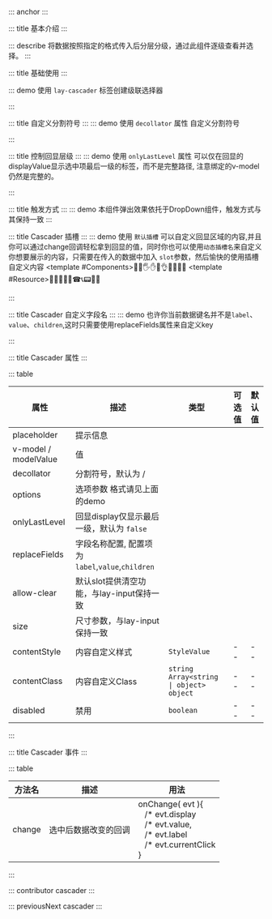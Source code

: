 ::: anchor
:::

::: title 基本介绍
:::

::: describe 将数据按照指定的格式传入后分层分级，通过此组件逐级查看并选择。
:::

::: title 基础使用
:::

::: demo 使用 `lay-cascader` 标签创建级联选择器

<template>
  <lay-cascader :options="options" v-model="value" placeholder="点我试一试" allow-clear>
  </lay-cascader>
  <span style="margin-left:20px">输出的值：{{value}}</span>
  <lay-button @click='value="Components/data/progress"' size='sm' style='margin-left:10px'>
    修改v-model
  </lay-button>
</template>

<script setup>
import { ref } from "vue";
const value=ref('Guide/shejiyuanze/yizhi')
const options = [
	{
		value: "Guide",
		label: "指南",
		children: [
			{
				value: "shejiyuanze",
				label: "设计原则",
				children: [
					{
						value: "yizhi",
						label: "一致",
					},
					{
						value: "fankui",
						label: "反馈",
					},
					{
						value: "xiaolv",
						label: "效率",
					},
					{
						value: "kekong",
						label: "可控",
					},
				],
			},
			{
				value: "daohang",
				label: "导航",
				children: [
					{
						value: "cexiangdaohang",
						label: "侧向导航",
					},
					{
						value: "dingbudaohang",
						label: "顶部导航",
					},
				],
			},
		],
	},
	{
		value: "Components",
		label: "组件",
		children: [
			{
				value: "basic",
				label: "Basic",
				children: [
					{
						value: "layout",
						label: "Layout 布局",
					},
					{
						value: "color",
						label: "Color 色彩",
					},
					{
						value: "typography",
						label: "Typography 字体",
					},
					{
						value: "icon",
						label: "Icon 图标",
					},
					{
						value: "button",
						label: "Button 按钮",
					},
				],
			},
			{
				value: "form",
				label: "Form",
				children: [
					{
						value: "radio",
						label: "Radio 单选框",
					},
					{
						value: "checkbox",
						label: "Checkbox 多选框",
					},
					{
						value: "input",
						label: "Input 输入框",
					},
					{
						value: "input-number",
						label: "InputNumber 计数器",
					},
					{
						value: "select",
						label: "Select 选择器",
					},
					{
						value: "cascader",
						label: "Cascader 级联选择器",
					},
					{
						value: "switch",
						label: "Switch 开关",
					},
					{
						value: "slider",
						label: "Slider 滑块",
					},
					{
						value: "time-picker",
						label: "TimePicker 时间选择器",
					},
					{
						value: "date-picker",
						label: "DatePicker 日期选择器",
					},
					{
						value: "datetime-picker",
						label: "DateTimePicker 日期时间选择器",
					},
					{
						value: "upload",
						label: "Upload 上传",
					},
					{
						value: "rate",
						label: "Rate 评分",
					},
					{
						value: "form",
						label: "Form 表单",
					},
				],
			},
			{
				value: "data",
				label: "Data",
				children: [
					{
						value: "table",
						label: "Table 表格",
					},
					{
						value: "tag",
						label: "Tag 标签",
					},
					{
						value: "progress",
						label: "Progress 进度条",
					},
					{
						value: "tree",
						label: "Tree 树形控件",
					},
					{
						value: "pagination",
						label: "Pagination 分页",
					},
					{
						value: "badge",
						label: "Badge 标记",
					},
				],
			},
			{
				value: "notice",
				label: "Notice",
				children: [
					{
						value: "alert",
						label: "Alert 警告",
					},
					{
						value: "loading",
						label: "Loading 加载",
					},
					{
						value: "message",
						label: "Message 消息提示",
					},
					{
						value: "message-box",
						label: "MessageBox 弹框",
					},
					{
						value: "notification",
						label: "Notification 通知",
					},
				],
			},
			{
				value: "navigation",
				label: "Navigation",
				children: [
					{
						value: "menu",
						label: "NavMenu 导航菜单",
					},
					{
						value: "tabs",
						label: "Tabs 标签页",
					},
					{
						value: "breadcrumb",
						label: "Breadcrumb 面包屑",
					},
					{
						value: "dropdown",
						label: "Dropdown 下拉菜单",
					},
					{
						value: "steps",
						label: "Steps 步骤条",
					},
				],
			},
			{
				value: "others",
				label: "Others",
				children: [
					{
						value: "dialog",
						label: "Dialog 对话框",
					},
					{
						value: "tooltip",
						label: "Tooltip 文字提示",
					},
					{
						value: "popover",
						label: "Popover 弹出框",
					},
					{
						value: "card",
						label: "Card 卡片",
					},
					{
						value: "carousel",
						label: "Carousel 走马灯",
					},
					{
						value: "collapse",
						label: "Collapse 折叠面板",
					},
				],
			},
		],
	},
	{
		value: "Resource",
		label: "资源",
		children: [
			{
				value: "axure",
				label: "Axure Components",
			},
			{
				value: "sketch",
				label: "Sketch Templates",
			},
			{
				value: "jiaohu",
				label: "组件交互文档",
			},
		],
	},
];
</script>

:::

::: title 自定义分割符号
:::
::: demo 使用 `decollator` 属性 自定义分割符号
<template>
  <lay-cascader :options="options" v-model="value1" decollator="-" placeholder="我可以自定义分割符号" allow-clear ></lay-cascader>
</template>

<script setup>
import { ref } from "vue";
const value1=ref(null)
</script>
:::

::: title 控制回显层级
:::
::: demo 使用 `onlyLastLevel` 属性 可以仅在回显的displayValue显示选中项最后一级的标签，而不是完整路径, 注意绑定的v-model仍然是完整的。
<template>
  <lay-cascader :options="options" v-model="valueLv" :onlyLastLevel="true" allow-clear placeholder="仅显示最后一级" ></lay-cascader>
  <span style="margin-left:20px">输出的值：{{valueLv}}</span>
</template>

<script setup>
import { ref } from "vue";
const valueLv=ref(null)
</script>
:::

::: title 触发方式
:::
::: demo 本组件弹出效果依托于DropDown组件，触发方式与其保持一致
<template>
  <lay-cascader :options="options"  placeholder="click触发(默认)" style="width:250px;margin-right:20px"></lay-cascader>
  <lay-cascader :options="options"  placeholder="hover触发" style="width:250px;margin-right:20px" trigger="hover"></lay-cascader>
  <lay-cascader :options="options"  placeholder="右键触发"  trigger="contextMenu"></lay-cascader>
</template>
:::


::: title Cascader 插槽
:::
::: demo 使用 `默认插槽` 可以自定义回显区域的内容,并且你可以通过change回调轻松拿到回显的值，同时你也可以使用`动态插槽名`来自定义你想要展示的内容，只需要在传入的数据中加入 `slot`参数，然后愉快的使用插槽自定义内容
<template>
  <lay-cascader :options="options" v-model="value2" @change="onChange" style="width:350px;">
    <div style='display:flex;align-items:center'>
      <lay-button type="normal">Click me ❤️</lay-button>
      <lay-badge theme="orange" v-if="displayValue" style="margin-left:10px">{{displayValue}}</lay-badge>
    </div>
  </lay-cascader>
  <lay-cascader :options="options2" v-model="value" placeholder="动态插槽案例" style="width:250px;margin-left:20px">
    <template #Guide>🤨😐😑😶😏😒🙄😬🤥😌</template>
    <template #Components>👋🤚🖐️✋🖖👌🤌🤏🤞🤟</template>
    <template #Resource>📱📲📶📳📴☎📞📟📠🤳</template>
  </lay-cascader>
</template>

<script setup>
import { ref } from "vue";
const value2=ref(null)
const displayValue=ref(null)
const onChange=(evt)=>{
  displayValue.value=evt.display
}
const options2 = [
	{
		value: "Guide",
		label: "指南",
        slot:"Guide",
		children: [
			{
				value: "shejiyuanze",
				label: "设计原则",
				children: [
					{
						value: "yizhi",
						label: "一致",
					},
					{
						value: "fankui",
						label: "反馈",
					},
					{
						value: "xiaolv",
						label: "效率",
					},
					{
						value: "kekong",
						label: "可控",
					},
				],
			},
			{
				value: "daohang",
				label: "导航",
				children: [
					{
						value: "cexiangdaohang",
						label: "侧向导航",
					},
					{
						value: "dingbudaohang",
						label: "顶部导航",
					},
				],
			},
		],
	},
	{
		value: "Components",
		label: "组件",
        slot:"Components",
		children: [
			{
				value: "basic",
				label: "Basic",
				children: [
					{
						value: "layout",
						label: "Layout 布局",
					},
					{
						value: "color",
						label: "Color 色彩",
					},
					{
						value: "typography",
						label: "Typography 字体",
					},
					{
						value: "icon",
						label: "Icon 图标",
					},
					{
						value: "button",
						label: "Button 按钮",
					},
				],
			},
			{
				value: "form",
				label: "Form",
				children: [
					{
						value: "radio",
						label: "Radio 单选框",
					},
					{
						value: "checkbox",
						label: "Checkbox 多选框",
					},
					{
						value: "input",
						label: "Input 输入框",
					},
					{
						value: "input-number",
						label: "InputNumber 计数器",
					},
					{
						value: "select",
						label: "Select 选择器",
					},
					{
						value: "cascader",
						label: "Cascader 级联选择器",
					},
					{
						value: "switch",
						label: "Switch 开关",
					},
					{
						value: "slider",
						label: "Slider 滑块",
					},
					{
						value: "time-picker",
						label: "TimePicker 时间选择器",
					},
					{
						value: "date-picker",
						label: "DatePicker 日期选择器",
					},
					{
						value: "datetime-picker",
						label: "DateTimePicker 日期时间选择器",
					},
					{
						value: "upload",
						label: "Upload 上传",
					},
					{
						value: "rate",
						label: "Rate 评分",
					},
					{
						value: "form",
						label: "Form 表单",
					},
				],
			},
			{
				value: "data",
				label: "Data",
				children: [
					{
						value: "table",
						label: "Table 表格",
					},
					{
						value: "tag",
						label: "Tag 标签",
					},
					{
						value: "progress",
						label: "Progress 进度条",
					},
					{
						value: "tree",
						label: "Tree 树形控件",
					},
					{
						value: "pagination",
						label: "Pagination 分页",
					},
					{
						value: "badge",
						label: "Badge 标记",
					},
				],
			},
			{
				value: "notice",
				label: "Notice",
				children: [
					{
						value: "alert",
						label: "Alert 警告",
					},
					{
						value: "loading",
						label: "Loading 加载",
					},
					{
						value: "message",
						label: "Message 消息提示",
					},
					{
						value: "message-box",
						label: "MessageBox 弹框",
					},
					{
						value: "notification",
						label: "Notification 通知",
					},
				],
			},
			{
				value: "navigation",
				label: "Navigation",
				children: [
					{
						value: "menu",
						label: "NavMenu 导航菜单",
					},
					{
						value: "tabs",
						label: "Tabs 标签页",
					},
					{
						value: "breadcrumb",
						label: "Breadcrumb 面包屑",
					},
					{
						value: "dropdown",
						label: "Dropdown 下拉菜单",
					},
					{
						value: "steps",
						label: "Steps 步骤条",
					},
				],
			},
			{
				value: "others",
				label: "Others",
				children: [
					{
						value: "dialog",
						label: "Dialog 对话框",
					},
					{
						value: "tooltip",
						label: "Tooltip 文字提示",
					},
					{
						value: "popover",
						label: "Popover 弹出框",
					},
					{
						value: "card",
						label: "Card 卡片",
					},
					{
						value: "carousel",
						label: "Carousel 走马灯",
					},
					{
						value: "collapse",
						label: "Collapse 折叠面板",
					},
				],
			},
		],
	},
	{
		value: "Resource",
		label: "资源",
        slot:"Resource",
		children: [
			{
				value: "axure",
				label: "Axure Components",
			},
			{
				value: "sketch",
				label: "Sketch Templates",
			},
			{
				value: "jiaohu",
				label: "组件交互文档",
			},
		],
	},
];
</script>

:::

::: title Cascader 自定义字段名
:::
::: demo 也许你当前数据键名并不是`label`、`value`、`children`,这时只需要使用replaceFields属性来自定义key
<template>
  <lay-cascader :options="options3" :replaceFields="replaceFields" placeholder="自义定key" :disabled="true"></lay-cascader>
</template>

<script setup>
import { ref } from "vue";
const replaceFields={
  label:'name',
  value:'id',
  children:'group'
}
const options3=[
  {
    name:"张三",
    id:1,
    group:[
      {
        name:"张三-1",
        id:2
      },
      {
        name:"张三-2",
        id:3
      },
      {
        name:"张三-3",
        id:4
      }
    ]
  },
  {
    name:"李四",
    id:5,
    group:[
      {
        name:"李四-1",
        id:6
      },
      {
        name:"李四-2",
        id:7
      },
      {
        name:"李四-3",
        id:8
      }
    ]
  }
]
</script>

:::

::: title Cascader 属性
:::

::: table

| 属性                     | 描述                  | 类型                  | 可选值                  | 默认值                  |
| -----------------------  | -------------------- |-------------------- |-------------------- |-------------------- |
| placeholder              | 提示信息              |             |             |             | 
| v-model / modelValue     | 值                   |             |             |             | 
| decollator               | 分割符号，默认为 /     |            |             |             | 
| options                  | 选项参数 格式请见上面的demo  |            |             |             | 
| onlyLastLevel            | 回显display仅显示最后一级，默认为 `false`  |            |             |             | 
| replaceFields            | 字段名称配置, 配置项为 `label`,`value`,`children`  |            |             |             | 
| allow-clear              | 默认slot提供清空功能，与lay-input保持一致|            |             |             | 
| size                     | 尺寸参数，与lay-input保持一致|            |             |             | 
| contentStyle             | 内容自定义样式     | `StyleValue` | -- | -- |
| contentClass             | 内容自定义Class    | `string` `Array<string \| object>` `object` | -- | -- |
| disabled | 禁用 | `boolean`  |--  |--  |
:::

::: title Cascader 事件
:::

::: table

| 方法名 | 描述         |用法|
| ---- | ------------ |--------|
| change | 选中后数据改变的回调 |onChange( evt ){ <br>	&nbsp;	&nbsp;/* evt.display<br>	&nbsp;	&nbsp;/* evt.value,<br>	&nbsp;	&nbsp;/* evt.label<br>	&nbsp;	&nbsp;/* evt.currentClick<br>}|

:::

::: contributor cascader
:::

::: previousNext cascader
:::
